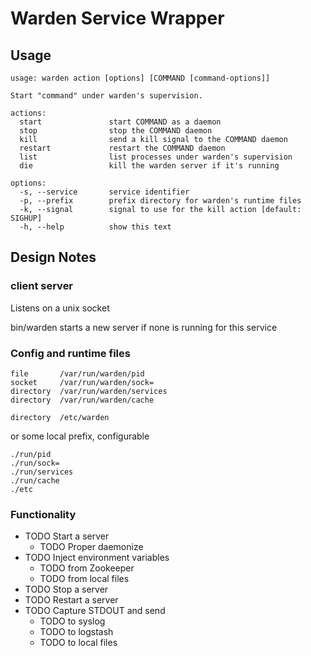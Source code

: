 Warden Service Wrapper
======================

Usage
-----

```
usage: warden action [options] [COMMAND [command-options]]

Start "command" under warden's supervision.

actions:
  start               start COMMAND as a daemon
  stop                stop the COMMAND daemon
  kill                send a kill signal to the COMMAND daemon
  restart             restart the COMMAND daemon
  list                list processes under warden's supervision
  die                 kill the warden server if it's running

options:
  -s, --service       service identifier
  -p, --prefix        prefix directory for warden's runtime files
  -k, --signal        signal to use for the kill action [default: SIGHUP]
  -h, --help          show this text
```


Design Notes
------------

### client server

Listens on a unix socket

bin/warden starts a new server if none is running for this service

### Config and runtime files

```
file       /var/run/warden/pid
socket     /var/run/warden/sock=
directory  /var/run/warden/services
directory  /var/run/warden/cache

directory  /etc/warden
```

or some local prefix, configurable

```
./run/pid
./run/sock=
./run/services
./run/cache
./etc
```

### Functionality

* TODO Start a server
    * TODO Proper daemonize
* TODO Inject environment variables
    * TODO from Zookeeper
    * TODO from local files
* TODO Stop a server
* TODO Restart a server
* TODO Capture STDOUT and send
    * TODO to syslog
    * TODO to logstash
    * TODO to local files
